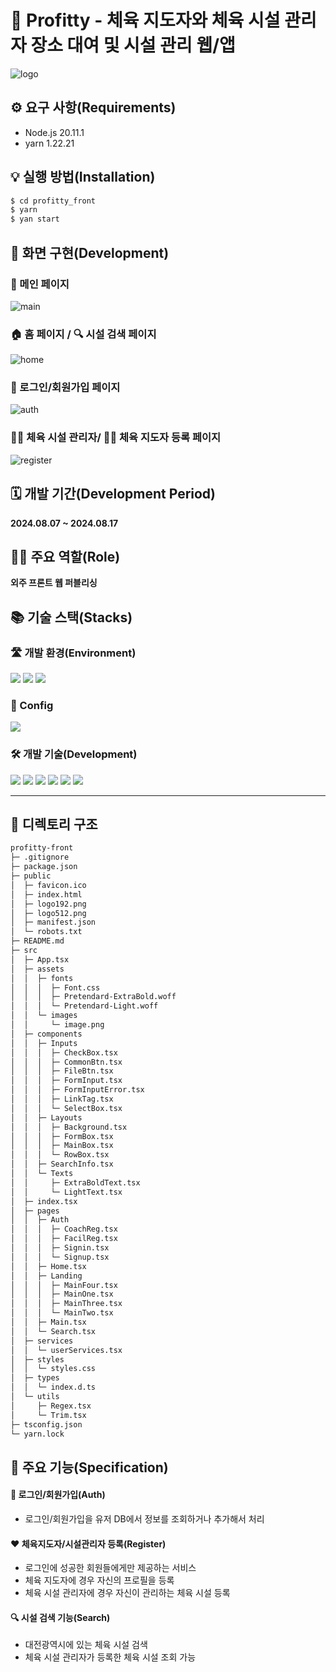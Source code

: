 # 💪 Profitty - 체육 지도자와 체육 시설 관리자 장소 대여 및 시설 관리 웹/앱

![logo](https://github.com/Jack42chj/Profitty_FE/assets/86552441/52e5949f-26f3-444a-a798-5660a7c17e54)

## ⚙️ 요구 사항(Requirements)
- Node.js 20.11.1
- yarn 1.22.21


## 💡 실행 방법(Installation)
```bash
$ cd profitty_front
$ yarn
$ yan start
```

## 📑 화면 구현(Development)

### 🧾 메인 페이지

![main](https://github.com/Jack42chj/Profitty_FE/assets/86552441/3a14c901-f6c5-48cf-86d8-7d1ba215e6b0)

### 🏠 홈 페이지 / 🔍 시설 검색 페이지

![home](https://github.com/Jack42chj/Profitty_FE/assets/86552441/76b04430-6030-4fe4-bd97-8573226aa5e0)

### 🔑 로그인/회원가입 페이지

![auth](https://github.com/Jack42chj/Profitty_FE/assets/86552441/a91cfeeb-5e3d-4e53-814a-27e307f878bd)

### 🧑‍🔧 체육 시설 관리자/ 🏃‍♂️ 체육 지도자 등록 페이지

![register](https://github.com/Jack42chj/Profitty_FE/assets/86552441/b22a5fb4-3413-4725-9157-a801244df4c2)

## 🗓️ 개발 기간(Development Period)

**2024.08.07 ~ 2024.08.17**

## 🙋‍♂️ 주요 역할(Role)

**외주 프론트 웹 퍼블리싱**

## 📚 기술 스택(Stacks)

### 🛣️ 개발 환경(Environment)
<div>
  <img src="https://img.shields.io/badge/VisualStudioCode-007ACC?style=for-the-badge&logo=visualstudiocode&logoColor=white">
  <img src="https://img.shields.io/badge/Github-181717?style=for-the-badge&logo=github&logoColor=white">
  <img src="https://img.shields.io/badge/Git-F05032?style=for-the-badge&logo=git&logoColor=white">
</div>

### 💫 Config
<img src="https://img.shields.io/badge/Yarn-2C8EBB?style=for-the-badge&logo=yarn&logoColor=white">


### 🛠️ 개발 기술(Development)
<div>
  <img src="https://img.shields.io/badge/typescript-3178C6?style=for-the-badge&logo=typescript&logoColor=white">
  <img src="https://img.shields.io/badge/React-61DAFB?style=for-the-badge&logo=react&logoColor=white">
  <img src="https://img.shields.io/badge/reactrouter-CA4245?style=for-the-badge&logo=reactrouter&logoColor=white">
  <img src="https://img.shields.io/badge/mui-007FFF?style=for-the-badge&logo=mui&logoColor=white">
  <img src="https://img.shields.io/badge/styledcomponents-DB7093?style=for-the-badge&logo=styledcomponents&logoColor=white">
   <img src="https://img.shields.io/badge/axios-5A29E4?style=for-the-badge&logo=axios&logoColor=white">
</div>

- - -

## 📂 디렉토리 구조
```bash
profitty-front
├─ .gitignore
├─ package.json
├─ public
│  ├─ favicon.ico
│  ├─ index.html
│  ├─ logo192.png
│  ├─ logo512.png
│  ├─ manifest.json
│  └─ robots.txt
├─ README.md
├─ src
│  ├─ App.tsx
│  ├─ assets
│  │  ├─ fonts
│  │  │  ├─ Font.css
│  │  │  ├─ Pretendard-ExtraBold.woff
│  │  │  └─ Pretendard-Light.woff
│  │  └─ images
│  │     └─ image.png
│  ├─ components
│  │  ├─ Inputs
│  │  │  ├─ CheckBox.tsx
│  │  │  ├─ CommonBtn.tsx
│  │  │  ├─ FileBtn.tsx
│  │  │  ├─ FormInput.tsx
│  │  │  ├─ FormInputError.tsx
│  │  │  ├─ LinkTag.tsx
│  │  │  └─ SelectBox.tsx
│  │  ├─ Layouts
│  │  │  ├─ Background.tsx
│  │  │  ├─ FormBox.tsx
│  │  │  ├─ MainBox.tsx
│  │  │  └─ RowBox.tsx
│  │  ├─ SearchInfo.tsx
│  │  └─ Texts
│  │     ├─ ExtraBoldText.tsx
│  │     └─ LightText.tsx
│  ├─ index.tsx
│  ├─ pages
│  │  ├─ Auth
│  │  │  ├─ CoachReg.tsx
│  │  │  ├─ FacilReg.tsx
│  │  │  ├─ Signin.tsx
│  │  │  └─ Signup.tsx
│  │  ├─ Home.tsx
│  │  ├─ Landing
│  │  │  ├─ MainFour.tsx
│  │  │  ├─ MainOne.tsx
│  │  │  ├─ MainThree.tsx
│  │  │  └─ MainTwo.tsx
│  │  ├─ Main.tsx
│  │  └─ Search.tsx
│  ├─ services
│  │  └─ userServices.tsx
│  ├─ styles
│  │  └─ styles.css
│  ├─ types
│  │  └─ index.d.ts
│  └─ utils
│     ├─ Regex.tsx
│     └─ Trim.tsx
├─ tsconfig.json
└─ yarn.lock
```

## 🌟 주요 기능(Specification)

#### 🔑 로그인/회원가입(Auth)
- 로그인/회원가입을 유저 DB에서 정보를 조회하거나 추가해서 처리

#### ❤️ 체육지도자/시설관리자 등록(Register)
- 로그인에 성공한 회원들에게만 제공하는 서비스
- 체육 지도자에 경우 자신의 프로필을 등록
- 체육 시설 관리자에 경우 자신이 관리하는 체육 시설 등록

#### 🔍 시설 검색 기능(Search)
- 대전광역시에 있는 체육 시설 검색
- 체육 시설 관리자가 등록한 체육 시설 조회 가능
